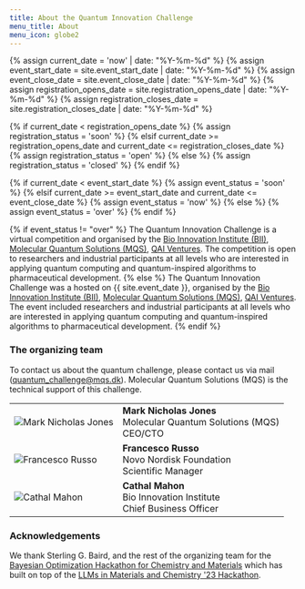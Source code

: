 ```yaml
---
title: About the Quantum Innovation Challenge
menu_title: About
menu_icon: globe2
---
```

{% assign current_date = 'now' | date: "%Y-%m-%d" %}
{% assign event_start_date = site.event_start_date | date: "%Y-%m-%d" %}
{% assign event_close_date = site.event_close_date | date: "%Y-%m-%d" %}
{% assign registration_opens_date = site.registration_opens_date | date: "%Y-%m-%d" %}
{% assign registration_closes_date = site.registration_closes_date | date: "%Y-%m-%d" %}

{% if current_date < registration_opens_date %}
    {% assign registration_status = 'soon' %}
{% elsif current_date >= registration_opens_date and current_date <= registration_closes_date %}
    {% assign registration_status = 'open' %}
{% else %}
    {% assign registration_status = 'closed' %}
{% endif %}

{% if current_date < event_start_date %}
    {% assign event_status = 'soon' %}
{% elsif current_date >= event_start_date and current_date <= event_close_date %}
    {% assign event_status = 'now' %}
{% else %}
    {% assign event_status = 'over' %}
{% endif %}

{% if event_status != "over" %}
The Quantum Innovation Challenge is a virtual competition and organised by the [Bio Innovation Institute (BII)](https://), [Molecular Quantum Solutions (MQS)](https://mqs.dk), [QAI Ventures](https://).
The competition is open to researchers and industrial participants at all levels who are interested in applying quantum computing and quantum-inspired algorithms to pharmaceutical development.
{% else %}
The Quantum Innovation Challenge was a hosted on {{ site.event_date }}, organised by the [Bio Innovation Institute (BII)](https://), [Molecular Quantum Solutions (MQS)](https://mqs.dk), [QAI Ventures](https://).
The event included researchers and industrial participants at all levels who are interested in applying quantum computing and quantum-inspired algorithms to pharmaceutical development.
{% endif %}

### The organizing team

To contact us about the quantum challenge, please contact us via mail (quantum_challenge@mqs.dk). Molecular Quantum Solutions (MQS) is the technical support of this challenge.

<table class="team-list">
    <tr>
        <td>
            <img alt="Mark Nicholas Jones" src="https://avatars.githubusercontent.com/u/61972059?v=4">
        </td>
        <td>
            <strong>Mark Nicholas Jones</strong>
            <span class="profile-links">
                <a title="Website" href="https://mqs.dk/"><i class="bi bi-globe2"></i></a> 
                <a title="GitHub" href="https://github.com/MQS-mark"><i class="bi bi-github"></i></a>
                <a title="LinkedIn" href="https://www.linkedin.com/in/mark-nicholas-jones-7730b1b4/?"><i class="bi bi-linkedin"></i></a>
            </span>
            <br>Molecular Quantum Solutions (MQS)
            <br>CEO/CTO
        </td>
    </tr>
    <tr>
        <td>
            <img alt="Francesco Russo" src="https://novonordiskfonden.dk//app/uploads/Francesco_Russo_FRU_NNF_TEMP-150x150.jpg">
        </td>
        <td>
            <strong>Francesco Russo</strong>
             <span class="profile-links">
                <a title="Website" href="https://novonordiskfonden.dk/"><i class="bi bi-globe2"></i></a>
                <a title="LinkedIn" href="https://www.linkedin.com/in/russof85"><i class="bi bi-linkedin"></i></a>
            </span>
            <br>Novo Nordisk Foundation
            <br>Scientific Manager
        </td>
    </tr>
    <tr>
        <td>
            <img alt="Cathal Mahon" src="https://bii.dk/media/jdejbvl4/cathal-00648-g.jpg?rxy=0.6401117218224771,0.3826642854564162&width=366&height=355&v=1dba9ead369cf90&format=webp&quality=85">
        </td>
        <td>
            <strong>Cathal Mahon</strong>
            <span class="profile-links">
                <a title="Website" href="https://bii.dk/"><i class="bi bi-globe2"></i></a>
                <a title="LinkedIn" href="https://www.linkedin.com/in/cathalmahon"><i class="bi bi-linkedin"></i></a>
            </span>
            <br>Bio Innovation Institute
            <br>Chief Business Officer
        </td>
    </tr>
    <!--
    <tr>
        <td>
            <img alt="KJ Schmidt" src="../assets/kj.jpeg">
        </td>
        <td>
            <strong>KJ Schmidt</strong>
            <span class="profile-links">
                <a title="Website" href="http://kjschmidt.us/"><i class="bi bi-globe2"></i></a>
                <a title="GitHub" href="https://github.com/kjschmidt913"><i class="bi bi-github"></i></a>
                <a title="Twitter" href="https://twitter.com/kj_schmidt"><i class="bi bi-twitter"></i></a>
            </span>
            <br>University of Chicago/Argonne National Lab
            <br>Research Scientist
        </td>
    </tr>
        <tr>
        <td>
            <img alt="Ari Scourtas" src="../assets/ari.JPG">
        </td>
        <td>
            <strong>Aristana Scourtas</strong>
            <span class="profile-links">
                <a title="GitHub" href="https://github.com/ascourtas"><i class="bi bi-github"></i></a>
                <a title="Twitter" href="https://twitter.com/aristana_s"><i class="bi bi-twitter"></i></a>
            </span>
            <br>University of Chicago/Argonne National Lab
            <br>Research Scientist
        </td>
    </tr> -->
</table>

### Acknowledgements

We thank Sterling G. Baird, and the rest of the organizing team for the [Bayesian Optimization Hackathon for Chemistry and Materials](https://github.com/AC-BO-Hackathon/ac-bo-hackathon.github.io) which has built on top of the [LLMs in Materials and Chemistry '23 Hackathon](https://materials-data-facility.github.io/llm-hackathon/).
